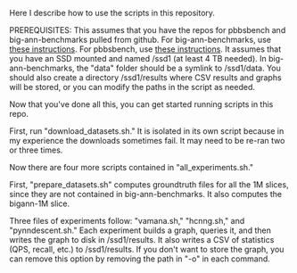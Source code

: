 Here I describe how to use the scripts in this repository.

PREREQUISITES:
This assumes that you have the repos for pbbsbench and big-ann-benchmarks pulled from github.
For big-ann-benchmarks, use [these instructions](https://github.com/harsha-simhadri/big-ann-benchmarks).
For pbbsbench, use [these instructions](https://cmuparlay.github.io/pbbsbench/).
It assumes that you have an SSD mounted and named /ssd1 (at least 4 TB needed). In big-ann-benchmarks, the "data" folder should be a symlink to /ssd1/data. You should also create a directory /ssd1/results where CSV results and graphs will be stored, or you can modify the paths in the script as needed.

Now that you've done all this, you can get started running scripts in this repo. 

First, run "download_datasets.sh." It is isolated in its own script because in my experience the downloads sometimes fail. It may need to be re-ran two or three times. 

Now there are four more scripts contained in "all_experiments.sh." 

First, "prepare_datasets.sh" computes groundtruth files for all the 1M slices, since they are not contained in big-ann-benchmarks. It also computes the bigann-1M slice. 

Three files of experiments follow: "vamana.sh," "hcnng.sh," and "pynndescent.sh." Each experiment builds a graph, queries it, and then writes the graph to disk in /ssd1/results. It also writes a CSV of statistics (QPS, recall, etc.) to /ssd1/results. If you don't want to store the graph, you can remove this option by removing the path in "-o" in each command. 


